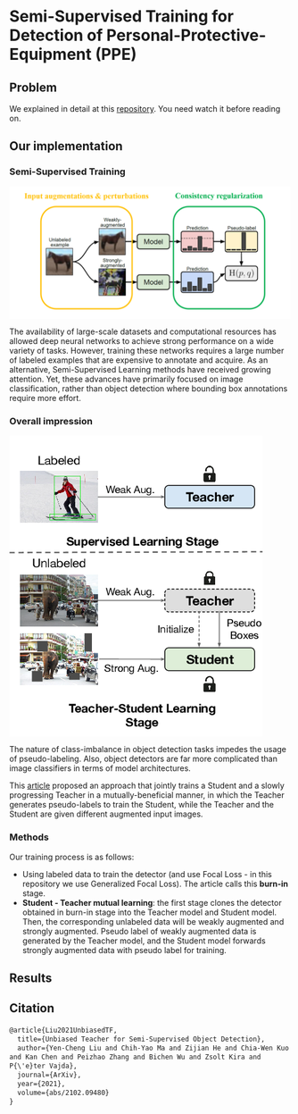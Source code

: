 # Semi-Supervised Training for Detection of Personal-Protective-Equipment (PPE)

## Problem

We explained in detail at this [repository](https://github.com/thainguyentrong/gfl-ppe). You need watch it before reading on.

## Our implementation

### Semi-Supervised Training

<img src="resources/model.png" align="middle"/>

The availability of large-scale datasets and computational resources has allowed deep neural networks to achieve strong performance on a wide variety of tasks. However, training these networks requires a large number of labeled examples that are expensive to annotate and acquire. As an alternative, Semi-Supervised Learning methods have received growing attention. Yet, these advances have primarily focused on image classification, rather than object detection where bounding box annotations require more effort.

### Overall impression

<img src="resources/ssod.png" align="middle"/>

The nature of class-imbalance in object detection tasks impedes the usage of pseudo-labeling. Also, object detectors are far more complicated than image classifiers in terms of model architectures.

This [article](https://arxiv.org/abs/2102.09480) proposed an approach that jointly trains a Student and a slowly progressing Teacher in a mutually-beneficial manner, in which the Teacher generates pseudo-labels to train the Student, while the Teacher and the Student are given different augmented input images.

### Methods

Our training process is as follows:

- Using labeled data to train the detector (and use Focal Loss - in this repository we use Generalized Focal Loss). The article calls this **burn-in** stage.
- **Student - Teacher mutual learning**: the first stage clones the detector obtained in burn-in stage into the Teacher model and Student model. Then, the corresponding unlabeled data will be weakly augmented and strongly augmented. Pseudo label of weakly augmented data is generated by the Teacher model, and the Student model forwards strongly augmented data with pseudo label for training.

## Results

## Citation

```
@article{Liu2021UnbiasedTF,
  title={Unbiased Teacher for Semi-Supervised Object Detection},
  author={Yen-Cheng Liu and Chih-Yao Ma and Zijian He and Chia-Wen Kuo and Kan Chen and Peizhao Zhang and Bichen Wu and Zsolt Kira and P{\'e}ter Vajda},
  journal={ArXiv},
  year={2021},
  volume={abs/2102.09480}
}
```
